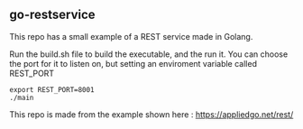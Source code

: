 ## go-restservice
This repo has a small example of a REST service made in Golang. 

Run the build.sh file to build the executable, and the run it. You can choose the port for it to listen on, but setting an enviroment variable called REST_PORT

```
export REST_PORT=8001
./main
```

This repo is made from the example shown here : https://appliedgo.net/rest/
